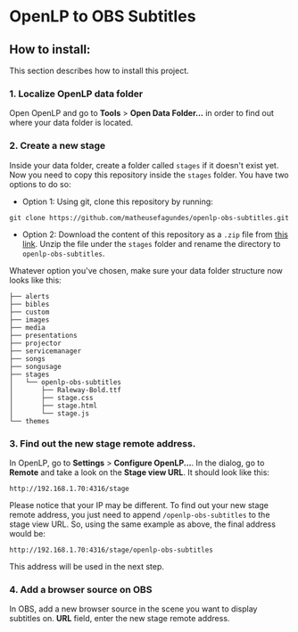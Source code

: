 # OpenLP to OBS Subtitles

## How to install:
This section describes how to install this project.

### 1. Localize OpenLP data folder
Open OpenLP and go to **Tools** > **Open Data Folder...** in order to find out where your data folder is located.

### 2. Create a new stage
Inside your data folder, create a folder called `stages` if it doesn't exist yet. Now you need to copy this repository inside the `stages` folder. You have two options to do so:

- Option 1: Using git, clone this repository by running:
```
git clone https://github.com/matheusefagundes/openlp-obs-subtitles.git
```
- Option 2: Download the content of this repository as a `.zip` file from [this link](https://github.com/matheusefagundes/openlp-obs-subtitles/archive/master.zip). Unzip the file under the `stages` folder and rename the directory to `openlp-obs-subtitles`.

Whatever option you've chosen, make sure your data folder structure now looks like this:
```
├── alerts
├── bibles
├── custom
├── images
├── media
├── presentations
├── projector
├── servicemanager
├── songs
├── songusage
├── stages
│   └── openlp-obs-subtitles
│       ├── Raleway-Bold.ttf
│       ├── stage.css
│       ├── stage.html
│       └── stage.js
└── themes
```

### 3. Find out the new stage remote address.
In OpenLP, go to **Settings** > **Configure OpenLP...**. In the dialog, go to **Remote** and take a look on the **Stage view URL**. It should look like this:
```
http://192.168.1.70:4316/stage
```
Please notice that your IP may be different. To find out your new stage remote address, you just need to append `/openlp-obs-subtitles` to the stage view URL. So, using the same example as above, the final address would be:
```
http://192.168.1.70:4316/stage/openlp-obs-subtitles
```
This address will be used in the next step.

### 4. Add a browser source on OBS 
In OBS, add a new browser source in the scene you want to display subtitles on. **URL** field, enter the new stage remote address.
